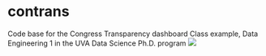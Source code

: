 # contrans
Code base for the Congress Transparency dashboard
Class example, Data Engineering 1 in the UVA Data Science Ph.D. program
![](https://app.logo.com/view/logo_6422d14b-49f5-4d46-8ccd-3e77c9c23eb1)
